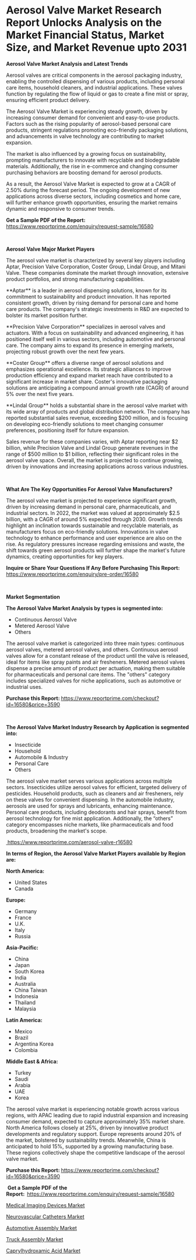 <p><h1>Aerosol Valve Market Research Report Unlocks Analysis on the Market Financial Status, Market Size, and Market Revenue upto 2031</h1></p><p><strong>Aerosol Valve Market Analysis and Latest Trends</strong></p>
<p><p>Aerosol valves are critical components in the aerosol packaging industry, enabling the controlled dispensing of various products, including personal care items, household cleaners, and industrial applications. These valves function by regulating the flow of liquid or gas to create a fine mist or spray, ensuring efficient product delivery. </p><p>The Aerosol Valve Market is experiencing steady growth, driven by increasing consumer demand for convenient and easy-to-use products. Factors such as the rising popularity of aerosol-based personal care products, stringent regulations promoting eco-friendly packaging solutions, and advancements in valve technology are contributing to market expansion. </p><p>The market is also influenced by a growing focus on sustainability, prompting manufacturers to innovate with recyclable and biodegradable materials. Additionally, the rise in e-commerce and changing consumer purchasing behaviors are boosting demand for aerosol products. </p><p>As a result, the Aerosol Valve Market is expected to grow at a CAGR of 2.50% during the forecast period. The ongoing development of new applications across diverse sectors, including cosmetics and home care, will further enhance growth opportunities, ensuring the market remains dynamic and responsive to consumer trends.</p></p>
<p><strong>Get a Sample PDF of the Report:&nbsp;</strong> <a href="https://www.reportprime.com/enquiry/request-sample/16580?utm_campaign=83&utm_medium=2&utm_source=Github&utm_content=ia&utm_term=23112024&utm_id=aerosol-valve">https://www.reportprime.com/enquiry/request-sample/16580</a></p>
<p>&nbsp;</p>
<p><strong>Aerosol Valve Major Market Players</strong></p>
<p><p>The aerosol valve market is characterized by several key players including Aptar, Precision Valve Corporation, Coster Group, Lindal Group, and Mitani Valve. These companies dominate the market through innovation, extensive product portfolios, and strong manufacturing capabilities.</p><p>**Aptar** is a leader in aerosol dispensing solutions, known for its commitment to sustainability and product innovation. It has reported consistent growth, driven by rising demand for personal care and home care products. The company's strategic investments in R&D are expected to bolster its market position further.</p><p>**Precision Valve Corporation** specializes in aerosol valves and actuators. With a focus on sustainability and advanced engineering, it has positioned itself well in various sectors, including automotive and personal care. The company aims to expand its presence in emerging markets, projecting robust growth over the next few years.</p><p>**Coster Group** offers a diverse range of aerosol solutions and emphasizes operational excellence. Its strategic alliances to improve production efficiency and expand market reach have contributed to a significant increase in market share. Coster's innovative packaging solutions are anticipating a compound annual growth rate (CAGR) of around 5% over the next five years.</p><p>**Lindal Group** holds a substantial share in the aerosol valve market with its wide array of products and global distribution network. The company has reported substantial sales revenue, exceeding $200 million, and is focusing on developing eco-friendly solutions to meet changing consumer preferences, positioning itself for future expansion.</p><p>Sales revenue for these companies varies, with Aptar reporting near $2 billion, while Precision Valve and Lindal Group generate revenues in the range of $500 million to $1 billion, reflecting their significant roles in the aerosol valve space. Overall, the market is projected to continue growing, driven by innovations and increasing applications across various industries.</p></p>
<p>&nbsp;</p>
<p><strong>What Are The Key Opportunities For Aerosol Valve Manufacturers?</strong></p>
<p><p>The aerosol valve market is projected to experience significant growth, driven by increasing demand in personal care, pharmaceuticals, and industrial sectors. In 2022, the market was valued at approximately $2.5 billion, with a CAGR of around 5% expected through 2030. Growth trends highlight an inclination towards sustainable and recyclable materials, as manufacturers focus on eco-friendly solutions. Innovations in valve technology to enhance performance and user experience are also on the rise. As regulatory pressures increase regarding emissions and waste, the shift towards green aerosol products will further shape the market's future dynamics, creating opportunities for key players.</p></p>
<p><strong>Inquire or Share Your Questions If Any Before Purchasing This Report:</strong> <a href="https://www.reportprime.com/enquiry/pre-order/16580?utm_campaign=83&utm_medium=2&utm_source=Github&utm_content=ia&utm_term=23112024&utm_id=aerosol-valve">https://www.reportprime.com/enquiry/pre-order/16580</a></p>
<p>&nbsp;</p>
<p><strong>Market Segmentation</strong></p>
<p><strong>The Aerosol Valve Market Analysis by types is segmented into:</strong></p>
<p><ul><li>Continuous Aerosol Valve</li><li>Metered Aerosol Valve</li><li>Others</li></ul></p>
<p><p>The aerosol valve market is categorized into three main types: continuous aerosol valves, metered aerosol valves, and others. Continuous aerosol valves allow for a constant release of the product until the valve is released, ideal for items like spray paints and air fresheners. Metered aerosol valves dispense a precise amount of product per actuation, making them suitable for pharmaceuticals and personal care items. The "others" category includes specialized valves for niche applications, such as automotive or industrial uses.</p></p>
<p><strong>Purchase this Report:&nbsp;</strong><a href="https://www.reportprime.com/checkout?id=16580&price=3590&utm_campaign=83&utm_medium=2&utm_source=Github&utm_content=ia&utm_term=23112024&utm_id=aerosol-valve">https://www.reportprime.com/checkout?id=16580&price=3590</a></p>
<p>&nbsp;</p>
<p><strong>The Aerosol Valve Market Industry Research by Application is segmented into:</strong></p>
<p><ul><li>Insecticide</li><li>Household</li><li>Automobile & Industry</li><li>Personal Care</li><li>Others</li></ul></p>
<p><p>The aerosol valve market serves various applications across multiple sectors. Insecticides utilize aerosol valves for efficient, targeted delivery of pesticides. Household products, such as cleaners and air fresheners, rely on these valves for convenient dispensing. In the automobile industry, aerosols are used for sprays and lubricants, enhancing maintenance. Personal care products, including deodorants and hair sprays, benefit from aerosol technology for fine mist application. Additionally, the “others” category encompasses niche markets, like pharmaceuticals and food products, broadening the market's scope.</p></p>
<p><a href="https://www.reportprime.com/aerosol-valve-r16580?utm_campaign=83&utm_medium=2&utm_source=Github&utm_content=ia&utm_term=23112024&utm_id=aerosol-valve">&nbsp;https://www.reportprime.com/aerosol-valve-r16580</a></p>
<p><strong>In terms of Region, the Aerosol Valve Market Players available by Region are:</strong></p>
<p>
    <p> <strong> North America: </strong>
        <ul>
            <li>United States</li>
            <li>Canada</li>
        </ul>
        </p> 
    <p> <strong> Europe: </strong>
        <ul>
            <li>Germany</li>
            <li>France</li>
            <li>U.K.</li>
            <li>Italy</li>
            <li>Russia</li>
        </ul>
        </p> 
    <p> <strong> Asia-Pacific: </strong>
        <ul>
            <li>China</li>
            <li>Japan</li>
            <li>South Korea</li>
            <li>India</li>
            <li>Australia</li>
            <li>China Taiwan</li>
            <li>Indonesia</li>
            <li>Thailand</li>
            <li>Malaysia</li>
        </ul>
        </p> 
    <p> <strong> Latin America: </strong>
        <ul>
            <li>Mexico</li>
            <li>Brazil</li>
            <li>Argentina Korea</li>
            <li>Colombia</li>
        </ul>
        </p> 
    <p> <strong> Middle East & Africa: </strong>
        <ul>
            <li>Turkey</li>
            <li>Saudi</li>
            <li>Arabia</li>
            <li>UAE</li>
            <li>Korea</li>
        </ul>
    </p>
    </p>
<p><p>The aerosol valve market is experiencing notable growth across various regions, with APAC leading due to rapid industrial expansion and increasing consumer demand, expected to capture approximately 35% market share. North America follows closely at 25%, driven by innovative product developments and regulatory support. Europe represents around 20% of the market, bolstered by sustainability trends. Meanwhile, China is anticipated to hold 15%, supported by a growing manufacturing base. These regions collectively shape the competitive landscape of the aerosol valve market.</p></p>
<p><strong>Purchase this Report: </strong><a href="https://www.reportprime.com/checkout?id=16580&price=3590&utm_campaign=83&utm_medium=2&utm_source=Github&utm_content=ia&utm_term=23112024&utm_id=aerosol-valve">https://www.reportprime.com/checkout?id=16580&price=3590</a></p>
<p>&nbsp;<strong>Get a Sample PDF of the Report:&nbsp;&nbsp;</strong><a href="https://www.reportprime.com/enquiry/request-sample/16580?utm_campaign=83&utm_medium=2&utm_source=Github&utm_content=ia&utm_term=23112024&utm_id=aerosol-valve">https://www.reportprime.com/enquiry/request-sample/16580</a></p>
<p><strong></strong></p>
<p><p><a href="https://www.linkedin.com/pulse/future-revenue-demand-forecast-medical-imaging-devices-5hyle?utm_campaign=83&utm_medium=2&utm_source=Github&utm_content=ia&utm_term=23112024&utm_id=aerosol-valve">Medical Imaging Devices Market</a></p><p><a href="https://www.linkedin.com/pulse/insights-neurovascular-catheters-market-from-2024-2031-projecting-drxbe?utm_campaign=83&utm_medium=2&utm_source=Github&utm_content=ia&utm_term=23112024&utm_id=aerosol-valve">Neurovascular Catheters Market</a></p><p><a href="https://issuu.com/reportprime-2/docs/automotive-assembly-market-size-203_50f761c6fac891?utm_campaign=83&utm_medium=2&utm_source=Github&utm_content=ia&utm_term=23112024&utm_id=aerosol-valve">Automotive Assembly Market</a></p><p><a href="https://issuu.com/reportprime-2/docs/truck-assembly-market-size-2030.ppt_7dca347b45b044?utm_campaign=83&utm_medium=2&utm_source=Github&utm_content=ia&utm_term=23112024&utm_id=aerosol-valve">Truck Assembly Market</a></p><p><a href="https://github.com/tona7vba/Market-Research-Report-List-1/blob/main/caprylhydroxamic-acid-market.md?utm_campaign=83&utm_medium=2&utm_source=Github&utm_content=ia&utm_term=23112024&utm_id=aerosol-valve">Caprylhydroxamic Acid Market</a></p></p>